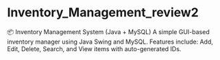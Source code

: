 # Inventory_Management_review2
📦 Inventory Management System (Java + MySQL) A simple GUI-based inventory manager using Java Swing and MySQL. Features include: Add, Edit, Delete, Search, and View items with auto-generated IDs.
